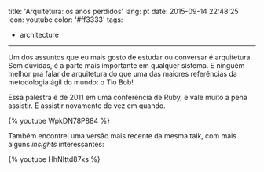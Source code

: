 title: 'Arquitetura: os anos perdidos'
lang: pt
date: 2015-09-14 22:48:25
icon: youtube
color: '#ff3333'
tags:
- architecture
---

Um dos assuntos que eu mais gosto de estudar ou conversar é arquitetura. Sem dúvidas, é a parte mais importante em qualquer sistema. E ninguém melhor pra falar de arquitetura do que uma das maiores referências da metodologia ágil do mundo: o Tio Bob!

<!-- more -->

Essa palestra é de 2011 em uma conferência de Ruby, e vale muito a pena assistir. E assistir novamente de vez em quando.

{% youtube WpkDN78P884 %}

Também encontrei uma versão mais recente da mesma talk, com mais alguns _insights_ interessantes:

{% youtube HhNIttd87xs %}